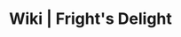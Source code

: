 ---
layout: minecraft-mod/wiki/home

title: Wiki \| Fright's Delight
mod_id: frightsdelight
minecraft_version: 1.21.1
permalink: /frightsdelight/wiki/1.21.1/home
---
